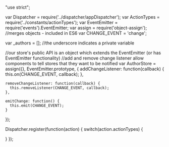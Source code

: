 "use strict"; 

var Dispatcher = require('../dispatcher/appDispatcher'); 
var ActionTypes = require('../constants/actionTypes'); 
var EventEmitter = require('events').EventEmitter; 
var assign = require('object-assign'); //merges objects - included in ES6 
var CHANGE_EVENT = 'change'; 

var _authors = []; //the underscore indicates a private variable 

//our store's public API is an object which extends the EventEmitter (or has EventEmitter functionality)
//add and remove change listener allow components to tell stores that they want to be notified
var AuthorStore = assign({}, EventEmitter.prototype, {
    addChangeListener: function(callback) {
      this.on(CHANGE_EVENT, callback); 
    }, 

    removeChangeListener: function(callback) {
      this.removeListener(CHANGE_EVENT, callback);
    }, 

    emitChange: function() {
      this.emit(CHANGE_EVENT); 
    }
});

Dispatcher.register(function(action) {
  switch(action.actionTypes) {
    
  }
});